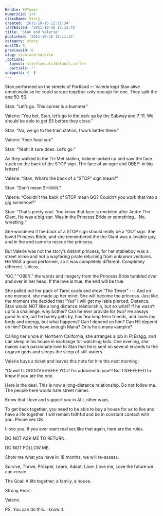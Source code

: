 ```yaml
---
Handle: SVTower
numericId: 174
className: Story
created: '2011-10-16 12:11:34'
lastEdited: '2011-10-16 12:12:41'
title: 'Stan and Valerie'
published: '2011-10-16 12:11:34'
category: story
nextID: 0
previousID: 0
slug: stan-and-valerie
_options:
  layout: site/layouts/default.coffee
  partials: ""
snippets: {  }
---
```

Stan performed on the streets of Portland — Valerie kept Stan alive emotionally so he could scrape together only enough for one. They split the one 50-50.

Stan: “Let’s go. This corner is a bummer.”

Valerie: “You bet, Stan, let’s go to the park up by the Subway and 7-11. We should be able to get $5 before they close.”

Stan: “No, we go to the train station, I work better there.”

Valerie: “their food sux”

Stan: “Yeah! it sure does. Let’s go.”

As they walked to the Tri-Met station, Valerie looked up and saw the face stuck on the back of the STOP sign. The face of an ogre and OBEY! in big letters!

Valerie: “Stan, What’s the back of a “STOP” sign mean?”

Stan: “Don’t mean SHiiiiiiiit.”

Valerie: “Couldn’t the back of STOP mean GO? Couldn’t you work that into a gig somehow?”

Stan: “That’s pretty cool. You know that face is modeled after Andre The Giant. He was a big star. Was in the Princess Bride or something... No, wrestling.“

She wondered if the back of a STOP sign should really be a “GO” sign. She loved Princess Bride, and she remembered the the Giant was a lovable guy, and in the end came to rescue the princess.

But Valerie was not the story’s distant princess, for her stableboy was a street mime and not a wayfaring pirate returning from unknown ventures. He WAS a good performer, so it was completely different. Completely different. Unless…

“GO.” “OBEY.” the words and imagery from the Princess Bride tumbled over and over in her head. If the love is true, the end will be true.

She pulled out her pack of Tarot cards and drew "The Tower" --- And on one moment, she made up her mind. She will become the princess. Just like the moment she decided that “Yes” I will get my labia pierced. Distance. Stan would NOT like a long distance relationship, but so what? If he wasn’t up to a challenge, why bother? Can he ever provide for two? He always good to me, but he barely gets by, has few long term friends, and loves my body and energy, but what happens? Can I depend on him? Can HE depend on him? Does he have enough Mana? Or is he a mana vampire?

Calling her uncle in Northern California, she arranges a job in Ft Bragg, and can sleep in his house in exchange for watching kids. One evening, she makes such passionate love to Stan that he is sent on several errands to the orgasm gods and sleeps the sleep of still waters.

Valerie buys a ticket and leaves this note for him the next morning:

“Gawd! I LOOOOVVVVEEE YOU! I’m addicted to you!!! But I NEEEEEED to know if you are the one.

Here is the deal. This is now a long-distance relationship. Do not follow me. The people here would hate street mimes.

Know that I love and support you in ALL other ways.

To get back together, you need to be able to buy a house for us to live and have a life together. I will remain faithful and be in constant contact with you. Phone sex OK.

I love you. If you ever want real sex like that again, here are the rules.

DO NOT ASK ME TO RETURN.

DO NOT FOLLOW ME.

Show me what you have in 18 months, we will re-assess.

Survive, Thrive, Prosper, Learn, Adapt, Love. Love me, Love the future we can create.

The Goal: A life together, a family, a house.

Strong Heart.

Valerie.

PS. You can do this. I know it.


